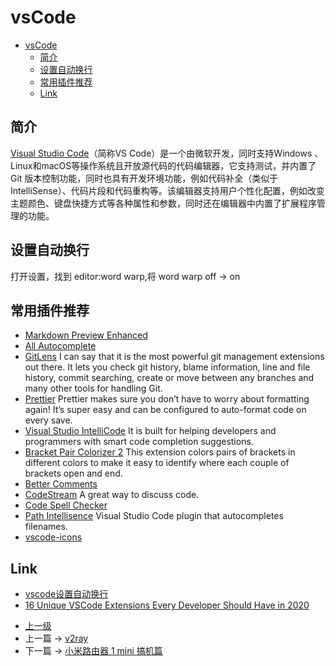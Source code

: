 # vsCode 


<!-- @import "[TOC]" {cmd="toc" depthFrom=1 depthTo=6 orderedList=false} -->

<!-- code_chunk_output -->

- [vsCode](#vscode)
  - [简介](#简介)
  - [设置自动换行](#设置自动换行)
  - [常用插件推荐](#常用插件推荐)
  - [Link](#link)

<!-- /code_chunk_output -->

## 简介

[Visual Studio Code](https://code.visualstudio.com/)（简称VS Code）是一个由微软开发，同时支持Windows 、 Linux和macOS等操作系统且开放源代码的代码编辑器，它支持测试，并内置了Git 版本控制功能，同时也具有开发环境功能，例如代码补全（类似于 IntelliSense）、代码片段和代码重构等。该编辑器支持用户个性化配置，例如改变主题颜色、键盘快捷方式等各种属性和参数，同时还在编辑器中内置了扩展程序管理的功能。

## 设置自动换行
打开设置，找到 editor:word warp,将 word warp off -> on

## 常用插件推荐

* [Markdown Preview Enhanced](https://marketplace.visualstudio.com/items?itemName=shd101wyy.markdown-preview-enhanced)
* [All Autocomplete](https://marketplace.visualstudio.com/items?itemName=Atishay-Jain.All-Autocomplete)
* [GitLens](https://marketplace.visualstudio.com/items?itemName=eamodio.gitlens) I can say that it is the most powerful git management extensions out there. It lets you check git history, blame information, line and file history, commit searching, create or move between any branches and many other tools for handling Git.
* [Prettier](https://marketplace.visualstudio.com/items?itemName=esbenp.prettier-vscode) Prettier makes sure you don’t have to worry about formatting again! It’s super easy and can be configured to auto-format code on every save.
* [Visual Studio IntelliCode](https://marketplace.visualstudio.com/items?itemName=VisualStudioExptTeam.vscodeintellicode) It is built for helping developers and programmers with smart code completion suggestions.
* [Bracket Pair Colorizer 2](https://marketplace.visualstudio.com/items?itemName=CoenraadS.bracket-pair-colorizer-2) This extension colors pairs of brackets in different colors to make it easy to identify where each couple of brackets open and end.
* [Better Comments](https://marketplace.visualstudio.com/items?itemName=aaron-bond.better-comments)
* [CodeStream](https://marketplace.visualstudio.com/items?itemName=CodeStream.codestream) A great way to discuss code.
* [Code Spell Checker](https://marketplace.visualstudio.com/items?itemName=streetsidesoftware.code-spell-checker)
* [Path Intellisence](https://marketplace.visualstudio.com/items?itemName=christian-kohler.path-intellisense) Visual Studio Code plugin that autocompletes filenames.
* [vscode-icons](https://marketplace.visualstudio.com/items?itemName=vscode-icons-team.vscode-icons)

## Link 
* [vscode设置自动换行](https://zhuanlan.zhihu.com/p/65268106)
* [16 Unique VSCode Extensions Every Developer Should Have in 2020](https://blog.bitsrc.io/16-unique-vscode-extensions-every-developer-should-have-in-2020-c4dcdb74506a)

- [上一级](README.md)
- 上一篇 -> [v2ray](v2ray.md)
- 下一篇 -> [小米路由器 1 mini 搞机篇](xiaomiMini.md)
